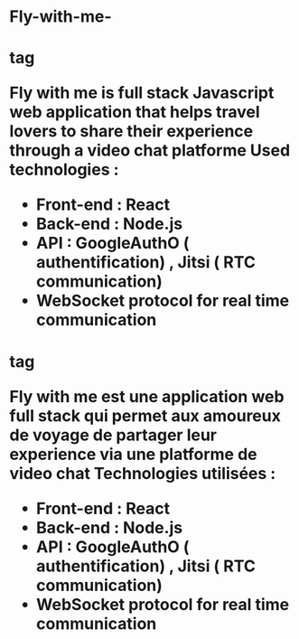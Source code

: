 # Fly-with-me-
<h1> tag

Fly with me is full stack Javascript web application that helps travel lovers to share their experience through a video chat platforme
Used technologies :
- Front-end : React
- Back-end : Node.js
- API : GoogleAuthO ( authentification) , Jitsi ( RTC communication)
- WebSocket protocol for real time communication 

<h1> tag

Fly with me est une application web full stack qui permet aux amoureux de voyage de partager leur experience via une platforme de video chat 
Technologies utilisées :
- Front-end : React
- Back-end : Node.js
- API : GoogleAuthO ( authentification) , Jitsi ( RTC communication)
- WebSocket protocol for real time communication 

